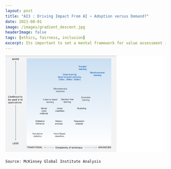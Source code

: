 ```yaml
---
layout: post
title: "AI3 : Driving Impact From AI ~ Adoption versus Demand?"
date: 2021-08-01
image: /images/gradient_descent.jpg
headerImage: false
tags: [ethics, fairness, inclusion] 
excerpt: Its important to set a mental framework for value assessment in mapping AI techniques to business problem types. This blog examines a view analyzing AI against its business application complexity.
---
```


<img src="/images/AI-General/AIML_Complexity_Matrix.png" class="inline"/><br>        
`Source: McKinsey Global Institute Analysis`

